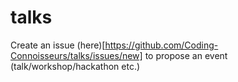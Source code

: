 # talks
Create an issue (here)[https://github.com/Coding-Connoisseurs/talks/issues/new] to propose an event (talk/workshop/hackathon etc.) 
